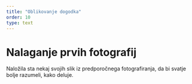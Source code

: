 ```yaml
---
title: "Oblikovanje dogodka"
order: 10
type: text
---
```

# Nalaganje prvih fotografij

Naložila sta nekaj svojih slik iz 
predporočnega fotografiranja, da bi 
svatje bolje razumeli, kako deluje.